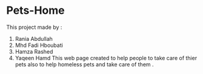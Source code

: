 # Pets-Home
This project made by :
1. Rania Abdullah
2. Mhd Fadi Hboubati
3. Hamza Rashed
4. Yaqeen Hamd
This web page created to help people to take care of thier pets also to help homeless pets and take care of them .